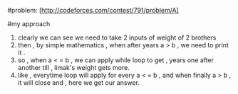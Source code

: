 #problem: [http://codeforces.com/contest/791/problem/A]

#my approach
1. clearly we can see we need to take 2 inputs of weight of 2 brothers
2. then , by simple mathematics , when after years a > b , we need to print it .
3. so , when a < = b , we can apply while loop to get , years one after another till , limak's weight gets more.
4. like , everytime loop will apply for every a < = b , and when finally a > b , it will close and , here we get our answer.
